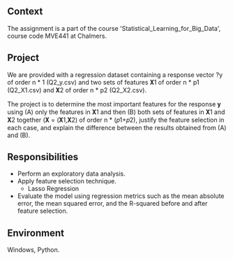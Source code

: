 ## Context
The assignment is a part of the course 'Statistical_Learning_for_Big_Data', course code MVE441 at Chalmers.

## Project
We are provided with a regression dataset containing a response vector ?y of order n * 1 (Q2_y.csv) and two sets of features 𝐗1 of order n * p1  (Q2_X1.csv) and 𝐗2 of order n * p2 (Q2_X2.csv).

The project is to determine the most important features for the response 𝐲 using (A) only the features in 𝐗1 and then (B) both sets of features in 𝐗1 and 𝐗2 together (𝐗 = (𝐗1,𝐗2) of order n * (𝑝1+𝑝2), justify the feature selection in each case, and explain the difference between the results obtained from (A) and (B).

## Responsibilities
- Perform an exploratory data analysis.
- Apply feature selection technique.
  * Lasso Regression
- Evaluate the model using regression metrics such as the mean absolute error, the mean squared error, and the R-squared before and after feature selection.

## Environment
Windows, Python.
